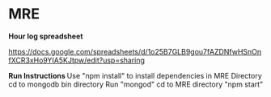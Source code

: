# MRE




<b>Hour log spreadsheet</b>

https://docs.google.com/spreadsheets/d/1o25B7GLB9gou7fAZDNfwHSnOnfXCR3xHo9YIA5KJtpw/edit?usp=sharing



<b> Run Instructions </b>
Use "npm install" to install dependencies in MRE Directory
cd to mongodb bin directory
Run "mongod"
cd to MRE directory
"npm start"
